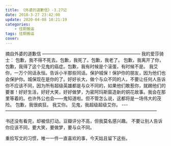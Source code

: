 ```yaml
---
title: 《外婆的道歉信》-3.27记
date: 2018-3-27 23:42:00
update: 2020-04-08 10:21:19
categories: 
    - 往期搬运
tags: 往期搬运
cover:
---
```

摘自外婆的道歉信
——————————————————————
我的爱莎骑士：
        包歉，我不得不死去。包歉，我死了。包歉，我老了。
        包歉，我离开了你，包歉，我得了这个见鬼的癌症。包歉，我有时候是个滚蛋，有时候不是。
         我艾你，一万个同话永恒。告诉小半那些同话。保护城保！保护你的朋友，因为他们也会保护你。城保现在是你的了。好好长大，做个与众不同的人，不要让任何人告诉你不应该不同，因为所有超级英雄都是与众不同的，如果他们敢惹你，就踢他们的要害！好好生活，好好大笑，好好做梦，为密阿玛斯窗造新的铜花故事。我会在那里等着的。也许外公也会——鬼知道啦。但不管怎么说，这都将是一场伟大的茂险。
        包歉，我很疯狂。
        我艾你。
        见鬼，我超级超级艾你。
---——————————————————————————————————

书还没有看完，却被信打动。豆瓣评分不高，但我莫名感兴趣。
不要让别人告诉你应该不同，要大笑，要做梦，要与众不同。

重拾写文的习惯，唯一一件一直喜欢的事，今天姑且留下这些。